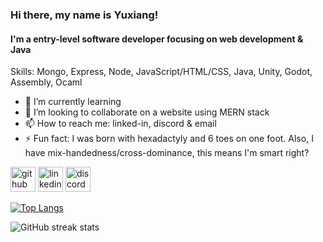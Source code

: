 ### Hi there, my name is Yuxiang!
#### I'm a entry-level software developer focusing on web development & Java

Skills: Mongo, Express, Node, JavaScript/HTML/CSS, Java, Unity, Godot, Assembly, Ocaml

- 🌱 I’m currently learning  
- 👯 I’m looking to collaborate on a website using MERN stack 
- 📫 How to reach me: linked-in, discord & email 
- ⚡ Fun fact: I was born with hexadactyly and 6 toes on one foot. Also, I have mix-handedness/cross-dominance, this means I'm smart right?


[<img src='https://cdn.jsdelivr.net/npm/simple-icons@3.0.1/icons/github.svg' alt='github' height='40'>](https://github.com/naxy-dong)  [<img src='https://cdn.jsdelivr.net/npm/simple-icons@3.0.1/icons/linkedin.svg' alt='linkedin' height='40'>](https://www.linkedin.com/in/yuxiang-dong-bb99a5215//)  [<img src='https://cdn.jsdelivr.net/npm/simple-icons@3.0.1/icons/discord.svg' alt='discord' height='40'>](https://discordapp.com/users/539630761947693076)  

[![Top Langs](https://github-readme-stats.vercel.app/api/top-langs/?username=naxy-dong)](https://github.com/anuraghazra/github-readme-stats)

![GitHub streak stats](https://github-readme-streak-stats.herokuapp.com/?user=naxy-dong)  
